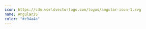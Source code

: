 ```yaml
---
icon: https://cdn.worldvectorlogo.com/logos/angular-icon-1.svg
name: AngularJS
color: "#c94a4a"
---
```

